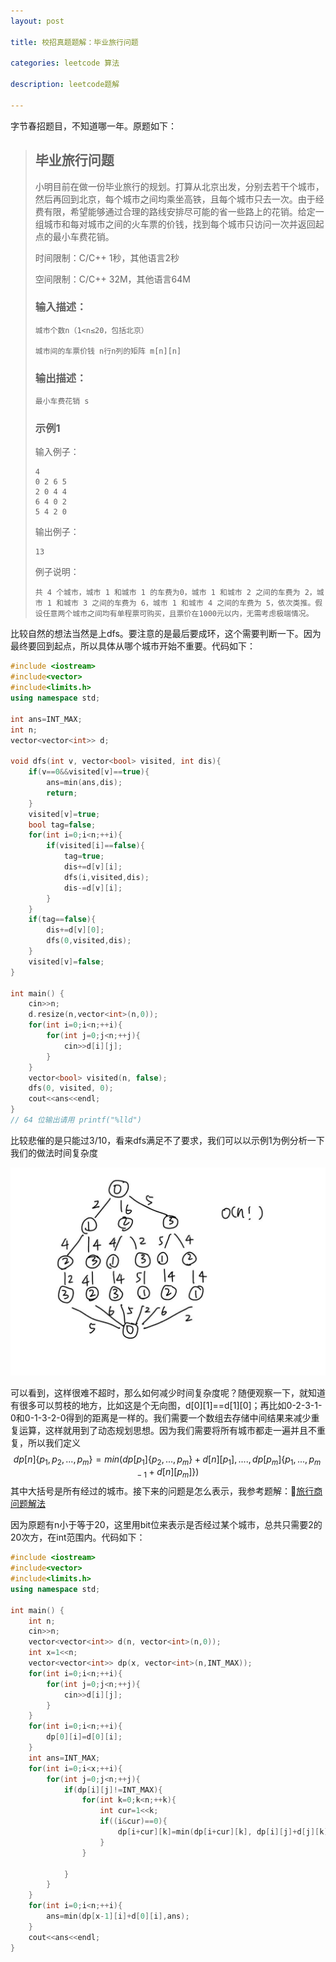 ```yaml
---
layout: post

title: 校招真题题解：毕业旅行问题

categories: leetcode 算法

description: leetcode题解

---
```


字节春招题目，不知道哪一年。原题如下：

> ## 毕业旅行问题
>
> 小明目前在做一份毕业旅行的规划。打算从北京出发，分别去若干个城市，然后再回到北京，每个城市之间均乘坐高铁，且每个城市只去一次。由于经费有限，希望能够通过合理的路线安排尽可能的省一些路上的花销。给定一组城市和每对城市之间的火车票的价钱，找到每个城市只访问一次并返回起点的最小车费花销。
>
> 时间限制：C/C++ 1秒，其他语言2秒
>
> 空间限制：C/C++ 32M，其他语言64M
>
> ### 输入描述：
>
> ```
> 城市个数n（1<n≤20，包括北京）
> 
> 城市间的车票价钱 n行n列的矩阵 m[n][n]
> ```
>
> ### 输出描述：
>
> ```
> 最小车费花销 s
> ```
>
> ### 示例1
>
> 输入例子：
>
> ```
> 4
> 0 2 6 5
> 2 0 4 4
> 6 4 0 2
> 5 4 2 0
> ```
>
> 输出例子：
>
> ```
> 13
> ```
>
> 例子说明：
>
> ```
> 共 4 个城市，城市 1 和城市 1 的车费为0，城市 1 和城市 2 之间的车费为 2，城市 1 和城市 3 之间的车费为 6，城市 1 和城市 4 之间的车费为 5，依次类推。假设任意两个城市之间均有单程票可购买，且票价在1000元以内，无需考虑极端情况。
> ```

比较自然的想法当然是上dfs。要注意的是最后要成环，这个需要判断一下。因为最终要回到起点，所以具体从哪个城市开始不重要。代码如下：

```c++
#include <iostream>
#include<vector>
#include<limits.h>
using namespace std;

int ans=INT_MAX;
int n;
vector<vector<int>> d;

void dfs(int v, vector<bool> visited, int dis){
    if(v==0&&visited[v]==true){
        ans=min(ans,dis);
        return;
    }
    visited[v]=true;
    bool tag=false;
    for(int i=0;i<n;++i){
        if(visited[i]==false){
            tag=true;
            dis+=d[v][i];
            dfs(i,visited,dis);
            dis-=d[v][i];
        }
    }
    if(tag==false){
        dis+=d[v][0];
        dfs(0,visited,dis);
    }
    visited[v]=false;
}

int main() {
    cin>>n;
    d.resize(n,vector<int>(n,0));
    for(int i=0;i<n;++i){
        for(int j=0;j<n;++j){
            cin>>d[i][j];
        }
    }
    vector<bool> visited(n, false);
    dfs(0, visited, 0);
    cout<<ans<<endl;
}
// 64 位输出请用 printf("%lld")
```

比较悲催的是只能过3/10，看来dfs满足不了要求，我们可以以示例1为例分析一下我们的做法时间复杂度

![005c0c7ec43d2a5f3d2d4eae5c1ba824](/images/posts/005c0c7ec43d2a5f3d2d4eae5c1ba824.PNG)

可以看到，这样很难不超时，那么如何减少时间复杂度呢？随便观察一下，就知道有很多可以剪枝的地方，比如这是个无向图，d\[0\][1]==d\[1][0]；再比如0-2-3-1-0和0-1-3-2-0得到的距离是一样的。我们需要一个数组去存储中间结果来减少重复运算，这样就用到了动态规划思想。因为我们需要将所有城市都走一遍并且不重复，所以我们定义
$$
dp[n]\{p_1, p_2,...,p_m\}=min(dp[p_1]\{p_2,...,p_m\}+d[n][p_1], ...., dp[p_m]\{p_1,...,p_{m-1}+d[n][p_m]\})
$$
其中大括号是所有经过的城市。接下来的问题是怎么表示，我参考题解：🔗[旅行商问题解法](https://blog.csdn.net/abc123lzf/article/details/102667120)

因为原题有n小于等于20，这里用bit位来表示是否经过某个城市，总共只需要2的20次方，在int范围内。代码如下：

```c++
#include <iostream>
#include<vector>
#include<limits.h>
using namespace std;

int main() {
    int n;
    cin>>n;
    vector<vector<int>> d(n, vector<int>(n,0));
    int x=1<<n;
    vector<vector<int>> dp(x, vector<int>(n,INT_MAX));
    for(int i=0;i<n;++i){
        for(int j=0;j<n;++j){
            cin>>d[i][j];
        }
    }
    for(int i=0;i<n;++i){
        dp[0][i]=d[0][i];
    }
    int ans=INT_MAX;
    for(int i=0;i<x;++i){
        for(int j=0;j<n;++j){
            if(dp[i][j]!=INT_MAX){
                for(int k=0;k<n;++k){
                    int cur=1<<k;
                    if((i&cur)==0){
                        dp[i+cur][k]=min(dp[i+cur][k], dp[i][j]+d[j][k]);
                    }
                }

            }
        }
    }
    for(int i=0;i<n;++i){
        ans=min(dp[x-1][i]+d[0][i],ans);
    }
    cout<<ans<<endl;
}
```

